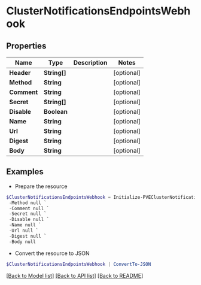 # ClusterNotificationsEndpointsWebhook
## Properties

Name | Type | Description | Notes
------------ | ------------- | ------------- | -------------
**Header** | **String[]** |  | [optional] 
**Method** | **String** |  | [optional] 
**Comment** | **String** |  | [optional] 
**Secret** | **String[]** |  | [optional] 
**Disable** | **Boolean** |  | [optional] 
**Name** | **String** |  | [optional] 
**Url** | **String** |  | [optional] 
**Digest** | **String** |  | [optional] 
**Body** | **String** |  | [optional] 

## Examples

- Prepare the resource
```powershell
$ClusterNotificationsEndpointsWebhook = Initialize-PVEClusterNotificationsEndpointsWebhook  -Header null `
 -Method null `
 -Comment null `
 -Secret null `
 -Disable null `
 -Name null `
 -Url null `
 -Digest null `
 -Body null
```

- Convert the resource to JSON
```powershell
$ClusterNotificationsEndpointsWebhook | ConvertTo-JSON
```

[[Back to Model list]](../README.md#documentation-for-models) [[Back to API list]](../README.md#documentation-for-api-endpoints) [[Back to README]](../README.md)

